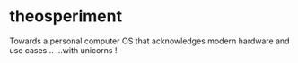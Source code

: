 theosperiment
=============

Towards a personal computer OS that acknowledges modern hardware and use cases...
...with unicorns !
